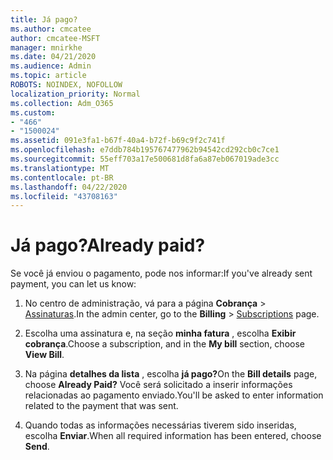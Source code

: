 ```yaml
---
title: Já pago?
ms.author: cmcatee
author: cmcatee-MSFT
manager: mnirkhe
ms.date: 04/21/2020
ms.audience: Admin
ms.topic: article
ROBOTS: NOINDEX, NOFOLLOW
localization_priority: Normal
ms.collection: Adm_O365
ms.custom:
- "466"
- "1500024"
ms.assetid: 091e3fa1-b67f-40a4-b72f-b69c9f2c741f
ms.openlocfilehash: e7ddb784b195767477962b94542cd292cb0c7ce1
ms.sourcegitcommit: 55eff703a17e500681d8fa6a87eb067019ade3cc
ms.translationtype: MT
ms.contentlocale: pt-BR
ms.lasthandoff: 04/22/2020
ms.locfileid: "43708163"
---
```

# <a name="already-paid"></a><span data-ttu-id="c9047-102">Já pago?</span><span class="sxs-lookup"><span data-stu-id="c9047-102">Already paid?</span></span>

<span data-ttu-id="c9047-103">Se você já enviou o pagamento, pode nos informar:</span><span class="sxs-lookup"><span data-stu-id="c9047-103">If you've already sent payment, you can let us know:</span></span>
  
1. <span data-ttu-id="c9047-104">No centro de administração, vá para a página **Cobrança** \> [Assinaturas](https://go.microsoft.com/fwlink/p/?linkid=842054).</span><span class="sxs-lookup"><span data-stu-id="c9047-104">In the admin center, go to the **Billing** \> [Subscriptions](https://go.microsoft.com/fwlink/p/?linkid=842054) page.</span></span>

2. <span data-ttu-id="c9047-105">Escolha uma assinatura e, na seção **minha fatura** , escolha **Exibir cobrança**.</span><span class="sxs-lookup"><span data-stu-id="c9047-105">Choose a subscription, and in the **My bill** section, choose **View Bill**.</span></span>

3. <span data-ttu-id="c9047-106">Na página **detalhes da lista** , escolha **já pago?**</span><span class="sxs-lookup"><span data-stu-id="c9047-106">On the **Bill details** page, choose **Already Paid?**</span></span> <span data-ttu-id="c9047-107">Você será solicitado a inserir informações relacionadas ao pagamento enviado.</span><span class="sxs-lookup"><span data-stu-id="c9047-107">You'll be asked to enter information related to the payment that was sent.</span></span>

4. <span data-ttu-id="c9047-108">Quando todas as informações necessárias tiverem sido inseridas, escolha **Enviar**.</span><span class="sxs-lookup"><span data-stu-id="c9047-108">When all required information has been entered, choose **Send**.</span></span>